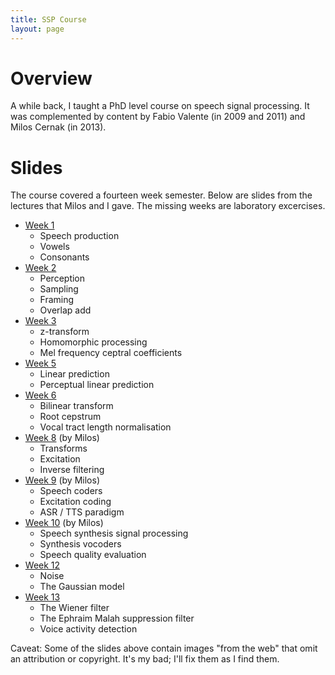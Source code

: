 ```yaml
---
title: SSP Course
layout: page
---
```


# Overview

A while back, I taught a PhD level course on speech signal processing.  It was
complemented by content by Fabio Valente (in 2009 and 2011) and Milos Cernak
(in 2013).

# Slides

The course covered a fourteen week semester.  Below are slides from the
lectures that Milos and I gave.  The missing weeks are laboratory excercises.

* [Week 1](ssp-course/week01.pdf)
  * Speech production
  * Vowels
  * Consonants
* [Week 2](ssp-course/week02.pdf)
  * Perception
  * Sampling
  * Framing
  * Overlap add
* [Week 3](ssp-course/week03.pdf)
  * z-transform
  * Homomorphic processing
  * Mel frequency ceptral coefficients
* [Week 5](ssp-course/week05.pdf)
  * Linear prediction
  * Perceptual linear prediction
* [Week 6](ssp-course/week06.pdf)
  * Bilinear transform
  * Root cepstrum
  * Vocal tract length normalisation
* [Week 8](ssp-course/week08.pdf) (by Milos)
  * Transforms
  * Excitation
  * Inverse filtering
* [Week 9](ssp-course/week09.pdf) (by Milos)
  * Speech coders
  * Excitation coding
  * ASR / TTS paradigm
* [Week 10](ssp-course/week10.pdf) (by Milos)
  * Speech synthesis signal processing
  * Synthesis vocoders
  * Speech quality evaluation
* [Week 12](ssp-course/week12.pdf)
  * Noise
  * The Gaussian model
* [Week 13](ssp-course/week13.pdf)
  * The Wiener filter
  * The Ephraim Malah suppression filter
  * Voice activity detection

Caveat: Some of the slides above contain images "from the web" that omit an
attribution or copyright.  It's my bad; I'll fix them as I find them.
